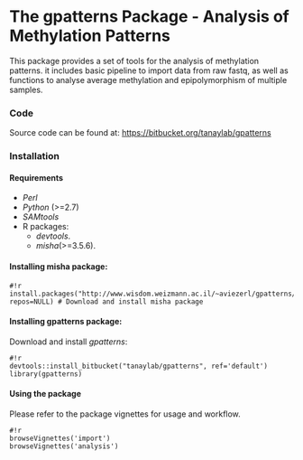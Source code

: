 # The gpatterns Package - Analysis of Methylation Patterns 

This package provides a set of tools for the analysis of methylation patterns.
it includes basic pipeline to import data from raw fastq, as well as functions 
to analyse average methylation and epipolymorphism of multiple samples. 

### Code
Source code can be found at: https://bitbucket.org/tanaylab/gpatterns


### Installation 
#### Requirements 
- _Perl_
- _Python_ (>=2.7)
- _SAMtools_ 
- R packages:
    * _devtools_.
    * _misha_(>=3.5.6).


#### Installing misha package:
```
#!r
install.packages("http://www.wisdom.weizmann.ac.il/~aviezerl/gpatterns/misha_3.5.6.tar.gz", repos=NULL) # Download and install misha package
```

#### Installing gpatterns package:
Download and install *gpatterns*: 
```
#!r
devtools::install_bitbucket("tanaylab/gpatterns", ref='default')
library(gpatterns)
```

#### Using the package
Please refer to the package vignettes for usage and workflow. 
```
#!r
browseVignettes('import') 
browseVignettes('analysis')
```